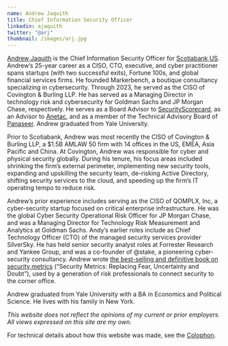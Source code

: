 ```yaml
---
name: Andrew Jaquith
title: Chief Information Security Officer
linkedin: ajaquith
twitter: "@arj"
thumbnail: /images/arj.jpg
---
```

[Andrew Jaquith](https://www.linkedin.com/in/ajaquith/) is the Chief Information Security Officer for [Scotiabank US](https://www.scotiabank.com/global/en/country/united-states-of-america.html). Andrew’s 25-year career as a CISO, CTO, executive, and cyber practitioner spans startups (with two successful exits), Fortune 100s, and global financial services firms. He founded Markerbench, a boutique consultancy specializing in cybersecurity. Through 2023, he served as the CISO of Covington & Burling LLP. He has served as a Managing Director in technology risk and cybersecurity for Goldman Sachs and JP Morgan Chase, respectively. He serves as a Board Advisor to [SecurityScorecard](https://securityscorecard.com), as an Advisor to [Anetac](https://anetac.com), and as a member of the Technical Advisory Board of [Panaseer](https://panaseer.com). Andrew graduated from Yale University.

<!-- More -->

Prior to Scotiabank, Andrew was most recently the CISO of Covington & Burling LLP, a $1.5B AMLAW 50 firm with 14 offices in the US, EMEA, Asia Pacific and China. At Covington, Andrew was responsible for cyber and physical security globally. During his tenure, his focus areas included shrinking the firm’s external perimeter, implementing new security tools, expanding and upskilling the security team, de-risking Active Directory, shifting security services to the cloud, and speeding up the firm’s IT operating tempo to reduce risk.

Andrew’s prior experience includes serving as the CISO of QOMPLX, Inc, a cyber-security startup focused on critical enterprise infrastructure. He was the global Cyber Security Operational Risk Officer for JP Morgan Chase, and was a Managing Director for Technology Risk Measurement and Analytics at Goldman Sachs. Andy’s earlier roles include as Chief Technology Officer (CTO) of the managed security services provider SilverSky. He has held senior security analyst roles at Forrester Research and Yankee Group, and was a co-founder of @stake, a pioneering cyber-security consultancy. Andrew wrote [the best-selling and definitive book on security metrics](https://www.amazon.com/Security-Metrics-Replacing-Uncertainty-Doubt/dp/0321349989) (“Security Metrics: Replacing Fear, Uncertainty and Doubt”), used by a generation of risk professionals to connect security to the corner office.

Andrew graduated from Yale University with a BA in Economics and Political Science. He lives with his family in New York.

_This website does not reflect the opinions of my current or prior employers. All views expressed on this site are my own._

For technical details about how this website was made, see the [Colophon](/colophon/).